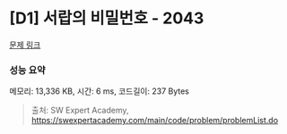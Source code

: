 # [D1] 서랍의 비밀번호 - 2043 

[문제 링크](https://swexpertacademy.com/main/code/problem/problemDetail.do?contestProbId=AV5QJ_8KAx8DFAUq) 

### 성능 요약

메모리: 13,336 KB, 시간: 6 ms, 코드길이: 237 Bytes



> 출처: SW Expert Academy, https://swexpertacademy.com/main/code/problem/problemList.do